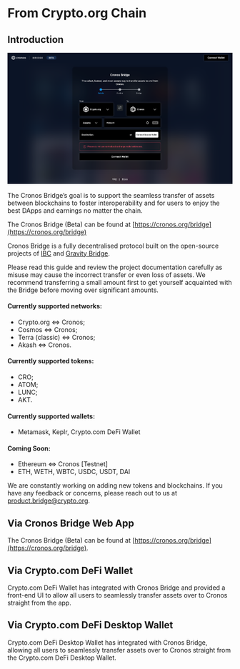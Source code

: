 # From Crypto.org Chain

## Introduction

![centered image](../assets/webappintro.png)

The Cronos Bridge’s goal is to support the seamless transfer of assets between blockchains to foster interoperability and for users to enjoy the best DApps and earnings no matter the chain.

The Cronos Bridge (Beta) can be found at [https://cronos.org/bridge](https://cronos.org/bridge)

Cronos Bridge is a fully decentralised protocol built on the open-source projects of [IBC](https://ibcprotocol.org/) and [Gravity Bridge](https://github.com/cosmos/gravity-bridge).

Please read this guide and review the project documentation carefully as misuse may cause the incorrect transfer or even loss of assets. We recommend transferring a small amount first to get yourself acquainted with the Bridge before moving over significant amounts.

#### Currently supported networks:

* Crypto.org <=> Cronos;
* Cosmos <=> Cronos;
* Terra (classic) <=> Cronos;
* Akash <=> Cronos.

#### Currently supported tokens:

* CRO;
* ATOM;
* LUNC;
* AKT.

#### Currently supported wallets:

* Metamask, Keplr, Crypto.com DeFi Wallet

#### Coming Soon:

* Ethereum <=> Cronos \[Testnet]
* ETH, WETH, WBTC, USDC, USDT, DAI

We are constantly working on adding new tokens and blockchains. If you have any feedback or concerns, please reach out to us at product.bridge@crypto.org.

## Via Cronos Bridge Web App

The Cronos Bridge (Beta) can be found at [https://cronos.org/bridge](https://cronos.org/bridge).

## Via Crypto.com DeFi Wallet

Crypto.com DeFi Wallet has integrated with Cronos Bridge and provided a front-end UI to allow all users to seamlessly transfer assets over to Cronos straight from the app.

## Via Crypto.com DeFi Desktop Wallet

Crypto.com DeFi Desktop Wallet has integrated with Cronos Bridge, allowing all users to seamlessly transfer assets over to Cronos straight from the Crypto.com DeFi Desktop Wallet.

